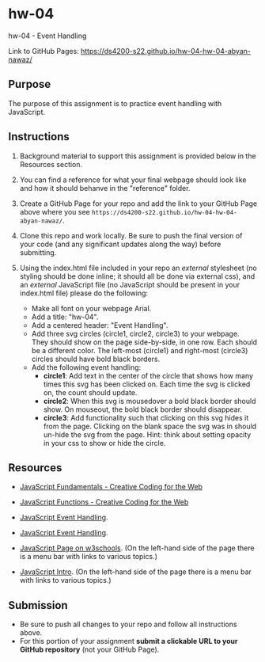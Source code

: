 # hw-04
hw-04 - Event Handling 

Link to GitHub Pages: https://ds4200-s22.github.io/hw-04-hw-04-abyan-nawaz/

## Purpose

The purpose of this assignment is to practice event handling with JavaScript.  

## Instructions

1. Background material to support this assignment is provided below in the Resources section.  

1. You can find a reference for what your final webpage should look like and how it should behanve in the "reference" folder. 

1. Create a GitHub Page for your repo and add the link to your GitHub Page above where you see `https://ds4200-s22.github.io/hw-04-hw-04-abyan-nawaz/`. 

1. Clone this repo and work locally. Be sure to push the final version of your code (and any significant updates along the way) before submitting. 

1. Using the index.html file included in your repo an *external* stylesheet (no styling should be done inline; it should all be done via external css), and an *external* JavaScript file (no JavaScript should be present in your index.html file) please do the following: 
   - Make all font on your webpage Arial. 
   - Add a title: "hw-04".
   - Add a centered header: "Event Handling". 
   - Add three svg circles (circle1, circle2, circle3) to your webpage. They should show on the page side-by-side, in one row. Each should be a different color. The left-most (circle1) and right-most (circle3) circles should have bold black borders. 
   - Add the following event handling:
     - **circle1**: Add text in the center of the circle that shows how many times this svg has been clicked on. Each time the svg is clicked on, the count should update.
     - **circle2**: When this svg is mousedover a bold black border should show. On mouseout, the bold black border should disappear. 
     - **circle3**: Add functionality such that clicking on this svg hides it from the page. Clicking on the blank space the svg was in should un-hide the svg from the page. Hint: think about setting opacity in your css to show or hide the circle.       

## Resources 

* [JavaScript Fundamentals - Creative Coding for the Web](https://www.fluidencodings.com/teaching-materials/cc-for-the-web/v1/page.php?pid=js-fundamentals)

* [JavaScript Functions - Creative Coding for the Web](https://www.fluidencodings.com/teaching-materials/cc-for-the-web/v1/page.php?pid=functions)

* [JavaScript Event Handling](https://www.javascripttutorial.net/javascript-dom/handling-events-in-javascript/). 

* [JavaScript Event Handling](https://eloquentjavascript.net/15_event.html). 

* [JavaScript Page on w3schools](https://www.w3schools.com/js/js_intro.asp). (On the left-hand side of the page there is a menu bar with links to various topics.) 

* [JavaScript Intro](https://www.geeksforgeeks.org/introduction-to-javascript/?ref=lbp). (On the left-hand side of the page there is a menu bar with links to various topics.) 

## Submission

* Be sure to push all changes to your repo and follow all instructions above. 
* For this portion of your assignment **submit a clickable URL to your GitHub repository** (not your GitHub Page).  
